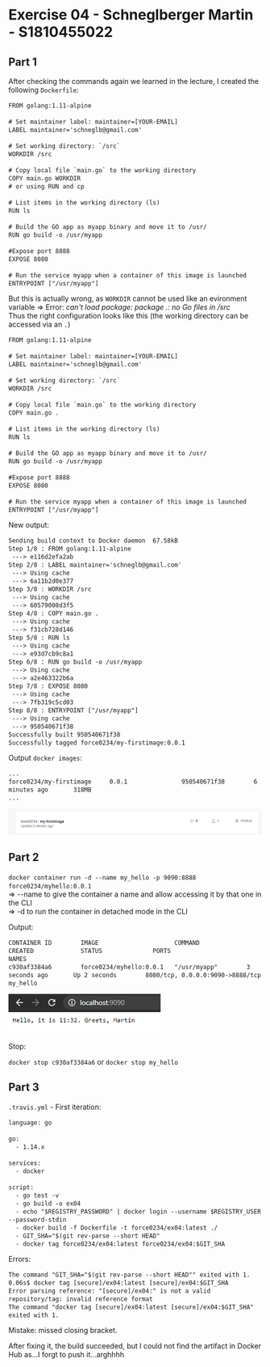 # Exercise 04 - Schneglberger Martin - S1810455022

## Part 1

After checking the commands again we learned in the lecture, I created the following `Dockerfile`:

```
FROM golang:1.11-alpine

# Set maintainer label: maintainer=[YOUR-EMAIL]
LABEL maintainer='schneglb@gmail.com'

# Set working directory: `/src`
WORKDIR /src

# Copy local file `main.go` to the working directory
COPY main.go WORKDIR
# or using RUN and cp

# List items in the working directory (ls)
RUN ls

# Build the GO app as myapp binary and move it to /usr/
RUN go build -o /usr/myapp

#Expose port 8888
EXPOSE 8080

# Run the service myapp when a container of this image is launched
ENTRYPOINT ["/usr/myapp"]
```

But this is actually wrong, as `WORKDIR` cannot be used like an evironment variable => Error: *can't load package: package .: no Go files in /src*   
Thus the right configuration looks like this (the working directory can be accessed via an `.`)

```
FROM golang:1.11-alpine

# Set maintainer label: maintainer=[YOUR-EMAIL]
LABEL maintainer='schneglb@gmail.com'

# Set working directory: `/src`
WORKDIR /src

# Copy local file `main.go` to the working directory
COPY main.go .

# List items in the working directory (ls)
RUN ls

# Build the GO app as myapp binary and move it to /usr/
RUN go build -o /usr/myapp

#Expose port 8888
EXPOSE 8080

# Run the service myapp when a container of this image is launched
ENTRYPOINT ["/usr/myapp"]
```

New output:

```
Sending build context to Docker daemon  67.58kB
Step 1/8 : FROM golang:1.11-alpine
 ---> e116d2efa2ab
Step 2/8 : LABEL maintainer='schneglb@gmail.com'
 ---> Using cache
 ---> 6a11b2d0e377
Step 3/8 : WORKDIR /src
 ---> Using cache
 ---> 60579008d3f5
Step 4/8 : COPY main.go .
 ---> Using cache
 ---> f31cb728d146
Step 5/8 : RUN ls
 ---> Using cache
 ---> e93d7cb9c8a1
Step 6/8 : RUN go build -o /usr/myapp
 ---> Using cache
 ---> a2e463322b6a
Step 7/8 : EXPOSE 8080
 ---> Using cache
 ---> 7fb319c5cd03
Step 8/8 : ENTRYPOINT ["/usr/myapp"]
 ---> Using cache
 ---> 950540671f38
Successfully built 950540671f38
Successfully tagged force0234/my-firstimage:0.0.1
```

Output `docker images`:

```
...
force0234/my-firstimage     0.0.1               950540671f38        6 minutes ago       318MB
...
```

![](./repo_verification.PNG)

## Part 2

`docker container run -d --name my_hello -p 9090:8888 force0234/myhello:0.0.1`   
=> --name to give the container a name and allow accessing it by that one in the CLI    
=> -d to run the container in detached mode in the CLI

Output: 

```
CONTAINER ID        IMAGE                     COMMAND             CREATED             STATUS              PORTS                              NAMES
c930af3384a6        force0234/myhello:0.0.1   "/usr/myapp"        3 seconds ago       Up 2 seconds        8080/tcp, 0.0.0.0:9090->8888/tcp   my_hello
```

![](./project_working.PNG)

Stop:

`docker stop c930af3384a6` or `docker stop my_hello`

## Part 3

`.travis.yml` - First iteration:

```
language: go

go:
  - 1.14.x

services: 
  - docker

script:
  - go test -v
  - go build -o ex04
  - echo "$REGISTRY_PASSWORD" | docker login --username $REGISTRY_USER --password-stdin
  - docker build -f Dockerfile -t force0234/ex04:latest ./
  - GIT_SHA="$(git rev-parse --short HEAD"
  - docker tag force0234/ex04:latest force0234/ex04:$GIT_SHA
```

Errors:

```
The command "GIT_SHA="$(git rev-parse --short HEAD"" exited with 1.
0.06s$ docker tag [secure]/ex04:latest [secure]/ex04:$GIT_SHA
Error parsing reference: "[secure]/ex04:" is not a valid repository/tag: invalid reference format
The command "docker tag [secure]/ex04:latest [secure]/ex04:$GIT_SHA" exited with 1.
```

Mistake: missed closing bracket.  


After fixing it, the build succeeded, but I could not find the artifact in Docker Hub as...I forgt to push it...arghhhh

